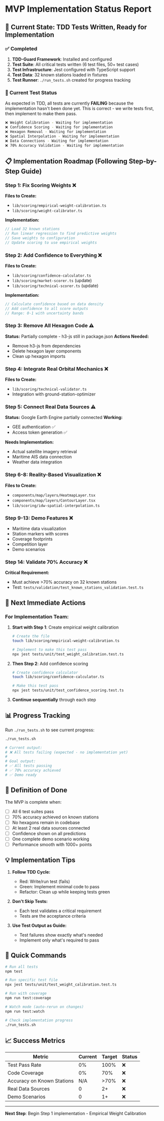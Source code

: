 # MVP Implementation Status Report

## 🎯 Current State: TDD Tests Written, Ready for Implementation

### ✅ Completed
1. **TDD-Guard Framework**: Installed and configured
2. **Test Suite**: All critical tests written (6 test files, 50+ test cases)
3. **Test Infrastructure**: Jest configured with TypeScript support
4. **Test Data**: 32 known stations loaded in fixtures
5. **Test Runner**: `./run_tests.sh` created for progress tracking

### 🔄 Current Test Status

As expected in TDD, all tests are currently **FAILING** because the implementation hasn't been done yet. This is correct - we write tests first, then implement to make them pass.

```bash
❌ Weight Calibration - Waiting for implementation
❌ Confidence Scoring - Waiting for implementation  
❌ Hexagon Removal - Waiting for implementation
❌ Spatial Interpolation - Waiting for implementation
❌ Data Connections - Waiting for implementation
❌ 70% Accuracy Validation - Waiting for implementation
```

## 📋 Implementation Roadmap (Following Step-by-Step Guide)

### Step 1: Fix Scoring Weights ❌
**Files to Create:**
- `lib/scoring/empirical-weight-calibration.ts`
- `lib/scoring/weight-calibrator.ts`

**Implementation:**
```typescript
// Load 32 known stations
// Run linear regression to find predictive weights
// Save weights to configuration
// Update scoring to use empirical weights
```

### Step 2: Add Confidence to Everything ❌
**Files to Create:**
- `lib/scoring/confidence-calculator.ts`
- `lib/scoring/market-scorer.ts` (update)
- `lib/scoring/technical-scorer.ts` (update)

**Implementation:**
```typescript
// Calculate confidence based on data density
// Add confidence to all score outputs
// Range: 0-1 with uncertainty bands
```

### Step 3: Remove All Hexagon Code ⚠️
**Status:** Partially complete - h3-js still in package.json
**Actions Needed:**
- Remove h3-js from dependencies
- Delete hexagon layer components
- Clean up hexagon imports

### Step 4: Integrate Real Orbital Mechanics ❌
**Files to Create:**
- `lib/scoring/technical-validator.ts`
- Integration with ground-station-optimizer

### Step 5: Connect Real Data Sources ⚠️
**Status:** Google Earth Engine partially connected
**Working:**
- GEE authentication ✅
- Access token generation ✅

**Needs Implementation:**
- Actual satellite imagery retrieval
- Maritime AIS data connection
- Weather data integration

### Step 6-8: Reality-Based Visualization ❌
**Files to Create:**
- `components/map/layers/HeatmapLayer.tsx`
- `components/map/layers/ContourLayer.tsx`
- `lib/scoring/idw-spatial-interpolation.ts`

### Step 9-13: Demo Features ❌
- Maritime data visualization
- Station markers with scores
- Coverage footprints
- Competition layer
- Demo scenarios

### Step 14: Validate 70% Accuracy ❌
**Critical Requirement:**
- Must achieve >70% accuracy on 32 known stations
- Test: `tests/validation/test_known_stations_validation.test.ts`

## 🚀 Next Immediate Actions

### For Implementation Team:

1. **Start with Step 1**: Create empirical weight calibration
   ```bash
   # Create the file
   touch lib/scoring/empirical-weight-calibration.ts
   
   # Implement to make this test pass
   npx jest tests/unit/test_weight_calibration.test.ts
   ```

2. **Then Step 2**: Add confidence scoring
   ```bash
   # Create confidence calculator
   touch lib/scoring/confidence-calculator.ts
   
   # Make this test pass
   npx jest tests/unit/test_confidence_scoring.test.ts
   ```

3. **Continue sequentially** through each step

## 📊 Progress Tracking

Run `./run_tests.sh` to see current progress:

```bash
./run_tests.sh

# Current output:
# ❌ All tests failing (expected - no implementation yet)
# 
# Goal output:
# ✅ All tests passing
# ✅ 70% accuracy achieved
# ✅ Demo ready
```

## 🎯 Definition of Done

The MVP is complete when:

- [ ] All 6 test suites pass
- [ ] 70% accuracy achieved on known stations
- [ ] No hexagons remain in codebase
- [ ] At least 2 real data sources connected
- [ ] Confidence shown on all predictions
- [ ] One complete demo scenario working
- [ ] Performance smooth with 1000+ points

## 💡 Implementation Tips

1. **Follow TDD Cycle:**
   - Red: Write/run test (fails)
   - Green: Implement minimal code to pass
   - Refactor: Clean up while keeping tests green

2. **Don't Skip Tests:**
   - Each test validates a critical requirement
   - Tests are the acceptance criteria

3. **Use Test Output as Guide:**
   - Test failures show exactly what's needed
   - Implement only what's required to pass

## 🔗 Quick Commands

```bash
# Run all tests
npm test

# Run specific test file
npx jest tests/unit/test_weight_calibration.test.ts

# Run with coverage
npm run test:coverage

# Watch mode (auto-rerun on changes)
npm run test:watch

# Check implementation progress
./run_tests.sh
```

## 📈 Success Metrics

| Metric | Current | Target | Status |
|--------|---------|--------|--------|
| Test Pass Rate | 0% | 100% | ❌ |
| Code Coverage | 0% | 70% | ❌ |
| Accuracy on Known Stations | N/A | >70% | ❌ |
| Real Data Sources | 0 | 2+ | ❌ |
| Demo Scenarios | 0 | 1+ | ❌ |

---

**Next Step**: Begin Step 1 implementation - Empirical Weight Calibration